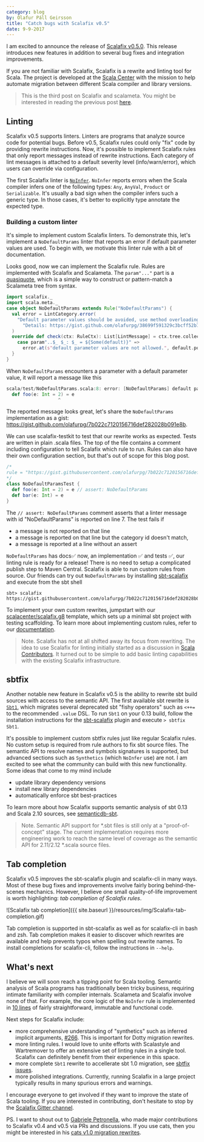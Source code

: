 ```yaml
---
category: blog
by: Ólafur Páll Geirsson
title: "Catch bugs with Scalafix v0.5"
date: 9-9-2017
---
```


I am excited to announce the release of [Scalafix v0.5.0][].
This release introduces new features in addition to several bug fixes and
integration improvements.

If you are not familiar with Scalafix, Scalafix is a rewrite and linting tool
for Scala.
The project is developed at the [Scala Center][sc] with the mission to help
automate migration between different Scala compiler and library versions.

> This is the third post on Scalafix and scalameta.
> You might be interested in reading the previous post
> [here](http://www.scala-lang.org/blog/2017/02/27/Scalafix-v0.3.html).


## Linting

Scalafix v0.5 supports linters.
Linters are programs that analyze source code for potential bugs.
Before v0.5, Scalafix rules could only "fix" code by providing rewrite instructions.
Now, it's possible to implement Scalafix rules that only report messages instead
of rewrite instructions.
Each category of lint messages is attached to a default severity level
(info/warn/error), which users can override via configuration.

The first Scalafix linter is [`NoInfer`][].
`NoInfer` reports errors when the Scala compiler infers one of the following types:
`Any`, `AnyVal`, `Product` or `Serializable`.
It's usually a bad sign when the compiler infers such a generic type.
In those cases, it's better to explicitly type annotate the expected type.


### Building a custom linter
It's simple to implement custom Scalafix linters.
To demonstrate this, let's implement a `NoDefaultParams` linter that reports an error if
default parameter values are used.
To begin with, we motivate this linter rule with a bit of documentation.

<script src="https://gist.github.com/olafurpg/38699f591329c3bcff52b7412dcb696b.js"></script>

Looks good, now we can implement the Scalafix rule.
Rules are implemented with Scalafix and Scalameta.
The `param"..."` part is a [quasiquote][], which is a simple way to construct
or pattern-match a Scalameta tree from syntax.

```scala
import scalafix._
import scala.meta._
case object NoDefaultParams extends Rule("NoDefaultParams") {
  val error = LintCategory.error(
    "Default parameter values should be avoided, use method overloading instead. " +
      "Details: https://gist.github.com/olafurpg/38699f591329c3bcff52b7412dcb696b"
  )
  override def check(ctx: RuleCtx): List[LintMessage] = ctx.tree.collect {
    case param"..$_ $_: $_ = ${Some(default)}" =>
      error.at(s"default parameter values are not allowed.", default.pos)
  }
}
```

When `NoDefaultParams` encounters a parameter with a default parameter value,
it will report a message like this

```scala
scala/test/NoDefaultParams.scala:8: error: [NoDefaultParams] default parameter values are not allowed.
  def foo(e: Int = 2) = e
                   ^
```
The reported message looks great, let's share the `NoDefaultParams`
implementation as a gist:
<https://gist.github.com/olafurpg/7b022c7120156716def282028b091e8b>.

We can use scalafix-testkit to test that our rewrite works as expected.
Tests are written in plain .scala files.
The top of the file contains a comment including configuration to tell Scalafix
which rule to run.
Rules can also have their own configuration section, but that's out of scope
for this blog post.

```scala
/*
rule = "https://gist.githubusercontent.com/olafurpg/7b022c7120156716def282028b091e8b/raw/2a83cfc22462804c53a9fb67d0c0220b8b82f124/NoDefaultParameters.scala"
*/
class NoDefaultParamsTest {
  def foo(e: Int = 2) = e // assert: NoDefaultParams
  def bar(e: Int) = e
}
```

The `// assert: NoDefaultParams` comment asserts that a linter message with id "NoDefaultParams" is reported
on line 7.
The test fails if

- a message is not reported on that line
- a message is reported on that line but the category id doesn't match,
- a message is reported at a line without an assert

`NoDefaultParams` has docs✅ now, an implementation ✅ and tests ✅, our linting rule is
ready for a release!
There is no need to setup a complicated publish step to Maven Central.
Scalafix is able to run custom rules from source.
Our friends can try out `NoDefaultParams` by installing [sbt-scalafix][]
and execute from the sbt shell

```
sbt> scalafix https://gist.githubusercontent.com/olafurpg/7b022c7120156716def282028b091e8b/raw/2a83cfc22462804c53a9fb67d0c0220b8b82f124/NoDefaultParameters.scala
```

To implement your own custom rewrites, jumpstart with our
[scalacenter/scalafix.g8](https://github.com/scalacenter/scalafix.g8)
template, which sets up a minimal sbt project with testing scaffolding.
To learn more about implementing custom rules, refer to our
[documentation](https://scalacenter.github.io/scalafix/#Creatingyourownrule).

> Note. Scalafix has not at all shifted away its focus from rewriting.
> The idea to use Scalafix for linting initially started as a discussion in
> [Scala Contributors][].
> It turned out to be simple to add basic linting capabilities with the
> existing Scalafix infrastructure.

## sbtfix

Another notable new feature in Scalafix v0.5 is the ability to rewrite sbt build
sources with access to the semantic API.
The first available sbt rewrite is [`Sbt1`][], which migrates several deprecated 
sbt "fishy operators" such as `<++=` to the recommended `.value` DSL.
To run `Sbt1` on your 0.13 build, follow the installation instructions for
the [sbt-scalafix][] plugin and execute `> sbtfix Sbt1`.

It's possible to implement custom sbtfix rules just like regular Scalafix rules.
No custom setup is required from rule authors to fix sbt source files.
The semantic API to resolve names and symbols signatures is supported, but
advanced sections such as `Synthetics` (which `NoInfer` use) are not.
I am excited to see what the community can build with this new functionality.
Some ideas that come to my mind include

- update library dependency versions
- install new library dependencies
- automatically enforce sbt best-practices

To learn more about how Scalafix supports semantic analysis of sbt 0.13 and
Scala 2.10 sources, see [semanticdb-sbt][].

> Note.
> Semantic API support for *.sbt files is still only at a "proof-of-concept"
> stage. The current implementation requires more engineering work to reach
> the same level of coverage as the semantic API for 2.11/2.12 *.scala source 
> files.

## Tab completion

Scalafix v0.5 improves the sbt-scalafix plugin and scalafix-cli in many ways.
Most of these bug fixes and improvements involve fairly boring
behind-the-scenes mechanics.
However, I believe one small quality-of-life improvement is worth highlighting:
*tab completion of Scalafix rules*.

![Scalafix tab completion]({{ site.baseurl }}/resources/img/Scalafix-tab-completion.gif)

Tab completion is supported in sbt-scalafix as well as for scalafix-cli in
bash and zsh.
Tab completion makes it easier to discover which rewrites are available and
help prevents typos when spelling out rewrite names.
To install completions for scalafix-cli, follow the instructions in `--help`.

## What's next

I believe we will soon reach a tipping point for Scala tooling.
Semantic analysis of Scala programs has traditionally been tricky business,
requiring intimate familiarity with compiler internals.
Scalameta and Scalafix involve none of that.
For example, the core logic of the `NoInfer` rule is implemented in
[10 lines][NoInfer] of fairly straightforward, immutable and functional code.

Next steps for Scalafix include:

* more comprehensive understanding of "synthetics" such as inferred implicit
  arguments, [#266][]. This is important for Dotty migration rewrites.
* more linting rules. I would love to unite efforts with Scalastyle and
  Wartremover to offer an extensive set of linting rules in a single tool.
  Scalafix can definitely benefit from their experience in this space.
* more complete `Sbt1` rewrite to accellerate sbt 1.0 migration, see
  [sbtfix issues][].
* more polished integrations. Currently, running Scalafix in a large project
  typically results in many spurious errors and warnings.

I encourage everyone to get involved if they want to improve the state of Scala tooling.
If you are interested in contributing, don't hesitate to stop by the
[Scalafix Gitter channel][Gitter].

PS. I want to shout out to [Gabriele Petronella][gabro], who made major
contributions to Scalafix v0.4 and v0.5 via PRs and discussions.
If you use cats, then you might be interested in his
[cats v1.0 migration rewrites][cats].

[cats]: https://github.com/typelevel/cats/blob/master/scalafix/README.md
[scalameta/semanticdb-sbt]:https://github.com/scalameta/sbthost 
[sbt-scalafix]: https://scalacenter.github.io/Scalafix/#sbt-scalafix
[scala210]: https://contributors.scala-lang.org/t/continuing-or-dropping-scala-2-10-maintenance-in-the-ecosystem/1013
[sc]: http://scala.epfl.ch/
[quasiquote]: https://github.com/scalameta/scalameta/blob/master/notes/quasiquotes.md
[Scalafix v0.5.0]: https://scalacenter.github.io/scalafix/#0.5.0
[Scalameta]: http://scalameta.org/
[NoInfer]: https://github.com/scalacenter/scalafix/blob/1cfbfe02bda4946488be4d95ce2507cc362624b1/scalafix-core/shared/src/main/scala/scalafix/internal/rule/NoInfer.scala#L21-L31
[gabro]: https://twitter.com/gabro27
[#266]: https://github.com/scalacenter/scalafix/issues/266
[sbtfix issues]: https://github.com/scalacenter/scalafix/labels/sbtfix
[semanticdb-sbt]: https://github.com/scalameta/semanticdb-sbt
[Gitter]: https://gitter.im/scalacenter/scalafix
[Scala Contributors]: https://contributors.scala-lang.org/t/whats-the-status-of-abide/609
[`Sbt1`]: https://scalacenter.github.io/scalafix/#Sbt1
[`NoInfer`]: https://scalacenter.github.io/scalafix/#NoInfer
